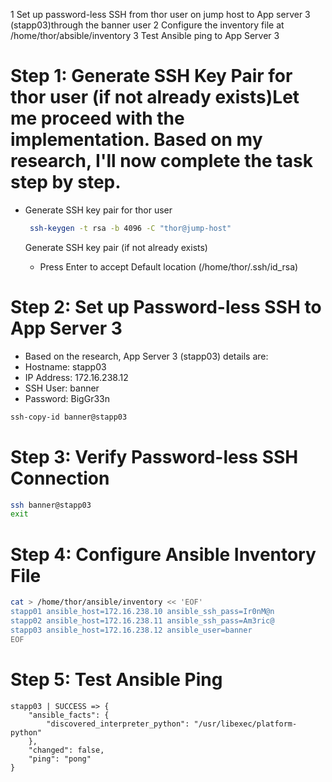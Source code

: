 1 Set up password-less SSH from thor user on jump host to App server 3 (stapp03)through the banner user
2 Configure the inventory file at /home/thor/absible/inventory
3 Test Ansible ping to App Server 3


# Step 1: Generate SSH Key Pair for thor user (if not already exists)Let me proceed with the implementation. Based on my research, I'll now complete the task step by step.
- Generate SSH key pair for thor user
  ```bash
   ssh-keygen -t rsa -b 4096 -C "thor@jump-host"
  ```
   Generate SSH key pair (if not already exists)

   - Press Enter to accept Default location
     (/home/thor/.ssh/id_rsa)

#  Step 2: Set up Password-less SSH to App Server 3
- Based on the research, App Server 3 (stapp03) details are:
- Hostname: stapp03
- IP Address: 172.16.238.12
- SSH User: banner
- Password: BigGr33n
```bash
ssh-copy-id banner@stapp03
```
# Step 3: Verify Password-less SSH Connection
```bash
ssh banner@stapp03
exit
```
# Step 4: Configure Ansible Inventory File
```bash
cat > /home/thor/ansible/inventory << 'EOF'
stapp01 ansible_host=172.16.238.10 ansible_ssh_pass=Ir0nM@n
stapp02 ansible_host=172.16.238.11 ansible_ssh_pass=Am3ric@
stapp03 ansible_host=172.16.238.12 ansible_user=banner
EOF
```
# Step 5: Test Ansible Ping
```text
stapp03 | SUCCESS => {
    "ansible_facts": {
        "discovered_interpreter_python": "/usr/libexec/platform-python"
    },
    "changed": false,
    "ping": "pong"
}
```


